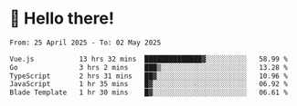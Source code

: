 # 👋 Hello there!

<!--START_SECTION:waka-->

```txt
From: 25 April 2025 - To: 02 May 2025

Vue.js           13 hrs 32 mins  ██████████████▓░░░░░░░░░░   58.99 %
Go               3 hrs 2 mins    ███▒░░░░░░░░░░░░░░░░░░░░░   13.28 %
TypeScript       2 hrs 31 mins   ██▓░░░░░░░░░░░░░░░░░░░░░░   10.96 %
JavaScript       1 hr 35 mins    █▓░░░░░░░░░░░░░░░░░░░░░░░   06.92 %
Blade Template   1 hr 30 mins    █▓░░░░░░░░░░░░░░░░░░░░░░░   06.61 %
```

<!--END_SECTION:waka-->
